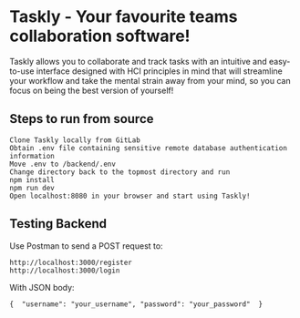 # Taskly - Your favourite teams collaboration software!

Taskly allows you to collaborate and track tasks with an intuitive and easy-to-use interface designed with HCI principles in mind that will streamline your workflow and take the mental strain away from your mind, so you can focus on being the best version of yourself! 


## Steps to run from source
    Clone Taskly locally from GitLab
    Obtain .env file containing sensitive remote database authentication information
    Move .env to /backend/.env
    Change directory back to the topmost directory and run
    npm install
    npm run dev
    Open localhost:8080 in your browser and start using Taskly!


## Testing Backend

Use Postman to send a POST request to:

    http://localhost:3000/register
    http://localhost:3000/login

With JSON body:

`{ 
    "username": "your_username",
    "password": "your_password" 
}`